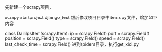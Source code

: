 先新建一个scrapy项目，

scrapy startproject djiango_test
然后修改项目目录中items.py文件，增加如下内容

class DailiIpsItem(scrapy.Item):
    ip = scrapy.Field()
    port = scrapy.Field()
    position = scrapy.Field()
    type = scrapy.Field()
    speed = scrapy.Field()
    last_check_time = scrapy.Field()
进到spiders目录，执行get_xici.py
